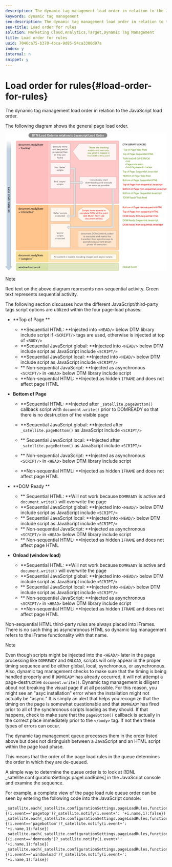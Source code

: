 ```yaml
---
description: The dynamic tag management load order in relation to the JavaScript load order.
keywords: dynamic tag management
seo-description: The dynamic tag management load order in relation to the JavaScript load order.
seo-title: Load order for rules
solution: Marketing Cloud,Analytics,Target,Dynamic Tag Management
title: Load order for rules
uuid: 7046ca75-b370-4bca-9d85-54ca3300d97a
index: y
internal: n
snippet: y
---
```


# Load order for rules{#load-order-for-rules}

The dynamic tag management load order in relation to the JavaScript load order.

The following diagram shows the general page load order.

![](assets/DTMLoadOrder.png)

>[!NOTE]
>
>Red text on the above diagram represents non-sequential activity. Green text represents sequential activity.

The following section discusses how the different JavaScript/third-party tags script options are utilized within the four page-load phases:

* **Top of Page **

    * **Sequential HTML: **Injected into `<HEAD/>` below DTM library include script if `<SCRIPT/>` tags are used, otherwise is injected at top of `<BODY/>` 
    * **Sequential JavaScript global: **Injected into `<HEAD/>` below DTM include script as JavaScript include `<SCRIPT/>` 
    * **Sequential JavaScript local: **Injected into `<HEAD/>` below DTM include script as JavaScript include `<SCRIPT/>` 
    * ** Non-sequential JavaScript: **Injected as asynchronous `<SCRIPT/>` in `<HEAD>` below DTM library include script 
    * **Non-sequential HTML: **Injected as hidden `IFRAME` and does not affect page HTML

* **Bottom of Page**

    * **Sequential HTML: **Injected after `_satellite.pageBottom()` callback script with `document.write()` prior to DOMREADY so that there is no destruction of the visible page 
    
    * **Sequential JavaScript global: **Injected after `_satellite.pageBottom()` as JavaScript include `<SCRIPT/>` 
    * ** Sequential JavaScript local: **Injected after `_satellite.pageBottom()` as JavaScript include `<SCRIPT/>` 
    * ** Non-sequential JavaScript: **Injected as asynchronous `<SCRIPT/>` in `<HEAD>` below DTM library include script 
    * **Non-sequential HTML: **Injected as hidden `IFRAME` and does not affect page HTML

* **DOM Ready **

    * ** Sequential HTML: **Will not work because `DOMREADY` is active and `document.write()` will overwrite the page 
    * **Sequential JavaScript global: **Injected into `<HEAD/>` below DTM include script as JavaScript include `<SCRIPT/>` 
    * ** Sequential JavaScript local: **Injected into `<HEAD/>` below DTM include script as JavaScript include `<SCRIPT/>` 
    * ** Non-sequential JavaScript: **Injected as asynchronous `<SCRIPT/>` in `<HEAD>` below DTM library include script 
    * ** Non-sequential HTML: **Injected as hidden `IFRAME` and does not affect page HTML

* **Onload (window load)**

    * **Sequential HTML: **Will not work because `DOMREADY` is active and `document.write()` will overwrite the page 
    * **Sequential JavaScript global: **Injected into `<HEAD/>` below DTM include script as JavaScript include `<SCRIPT/>` 
    * ** Sequential JavaScript local: **Injected into `<HEAD/>` below DTM include script as JavaScript include `<SCRIPT/>` 
    * ** Non-sequential JavaScript: **Injected as asynchronous `<SCRIPT/>` in `<HEAD>` below DTM library include script 
    * **Non-sequential HTML: **Injected as hidden `IFRAME` and does not affect page HTML

Non-sequential HTML third-party rules are always placed into iFrames. There is no such thing as asynchronous HTML so dynamic tag management refers to the iFrame functionality with that name.

>[!NOTE]
>
>Even though scripts might be injected into the `<HEAD/>` later in the page processing like `DOMREADY` and `ONLOAD`, scripts will only appear in the proper timing sequence and be either global, local, synchronous, or asynchronous. Also, dynamic tag management checks to make sure that the timing is being handled properly and if `DOMREADY` has already occurred, it will not attempt a page-destructive `document.write()`. Dynamic tag management is diligent about not breaking the visual page if at all possible. For this reason, you might see an "asyc installation" error when the installation might not actually be "async." It is simply an alert that helps you recognize that the timing on the page is somewhat questionable and that `DOMREADY` has fired prior to all of the synchronous scripts loading as they should. If that happens, check to make sure that the `pageBottom()` callback is actually in the correct place immediately prior to the `</body>` tag. If not then these types of errors can occur.

The dynamic tag management queue processes them in the order listed above but does not distinguish between a JavaScript and an HTML script within the page load phase.

This means that the order of the page load rules in the queue determines the order in which they are de-queued.

A simple way to determine the queue order is to look at [!DNL _satellite.configurationSettings.pageLoadRules] in the JavaScript console and examine the sequence.

For example, a complete view of the page load rule queue order can be seen by entering the following code into the JavaScript console:

```
_satellite.each(_satellite.configurationSettings.pageLoadRules,function(i){(i.event=='pagetop')?_satellite.notify(i.event+': '+i.name,1):false})
_satellite.each(_satellite.configurationSettings.pageLoadRules,function(i){(i.event=='pagebottom')?_satellite.notify(i.event+': '+i.name,1):false})
_satellite.each(_satellite.configurationSettings.pageLoadRules,function(i){(i.event=='domready')?_satellite.notify(i.event+': '+i.name,1):false})
_satellite.each(_satellite.configurationSettings.pageLoadRules,function(i){(i.event=='windowload')?_satellite.notify(i.event+': '+i.name,1):false})

```

